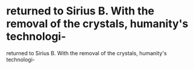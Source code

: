 # returned to Sirius B. With the removal of the crystals, humanity's technologi-

returned to Sirius B. With the removal of the crystals, humanity's technologi-